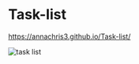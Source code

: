 # Task-list

https://annachris3.github.io/Task-list/

![task list](https://user-images.githubusercontent.com/103139292/195174265-b07b6622-12da-46fd-a8b7-6c606d500f57.png)
